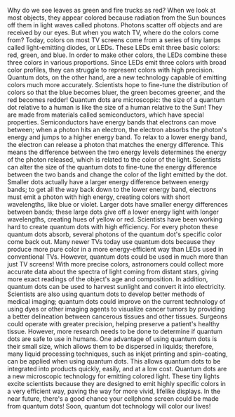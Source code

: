 Why do we see leaves as green and fire trucks as red? When we look at most objects, they appear colored because radiation from the Sun bounces off them in light waves called photons. Photons scatter off objects and are received by our eyes. But when you watch TV, where do the colors come from? Today, colors on most TV screens come from a series of tiny lamps called light-emitting diodes, or LEDs. These LEDs emit three basic colors: red, green, and blue. In order to make other colors, the LEDs combine these three colors in various proportions. Since LEDs emit three colors with broad color profiles, they can struggle to represent colors with high precision. Quantum dots, on the other hand, are a new technology capable of emitting colors much more accurately. Scientists hope to fine-tune the distribution of colors so that the blue becomes bluer, the green becomes greener, and the red becomes redder! Quantum dots are microscopic: the size of a quantum dot relative to a human is like the size of a human relative to the Sun! They are made from materials called semiconductors, which have special properties. Semiconductors have energy bands that electrons can move between; when a photon hits an electron, the electron absorbs the photon's energy and jumps to a higher energy band. To relax to a lower energy band, the electron can release a photon that matches the energy difference. This means the difference between the two energy levels determines the energy of the photon released, which is related to the color of the light. Scientists can alter the size of the quantum dots to fine-tune the energy difference between the two bands and change the color of the light emitted by the dot. Smaller dots actually have a larger energy difference between energy bands; to get all the way back down to the lower energy band, electrons must emit a photon with high energy, creating colors with short wavelengths, like blue or violet. Larger dots have smaller energy differences between bands; these large dots give off a lower energy light with longer wavelengths, creating hues of yellow or red. Scientists have been working hard to create quantum dots with high efficiency. For every photon these quantum dots absorb, several photons of the quantum dot's specific color come back out. Many newer TVs today use quantum dots because they produce more pure color in a more energy-efficient way than LEDs used in conventional TVs. However, quantum dots could be used in much more than just TV screens! With more precise colors, astronomers could collect more accurate data about the spectra of light coming from distant stars, giving more exact readings of the object's age and composition. In addition, quantum dots can be used to harvest sunlight and convert it into electricity. Scientists are also using quantum dots to develop better methods of medical imaging; quantum dots could improve on the current technology of using dyes or other imaging agents to visualize cancer tumors by providing a better delineation between cancerous tissues and other tissues. Surgeons could operate with greater precision, helping preserve a patient's healthy tissue. However, more research needs to be done to determine if quantum dots are safe to use in humans. One advantage of using quantum dots is their small size, which allows them to be dispersed in liquids; therefore, many liquid processing techniques, such as inkjet printing and spin-coating, can be applied when using quantum dots. This allows quantum dots to be integrated into products quickly, easily, and at a low cost. Quantum dots are a new microscopic technology for emitting colored light. These tiny lights excite scientists because they are designed to emit highly specific colors in a very efficient way, paving the way for more vivid, lifelike displays. In the near future, there's a good chance your cellphone screen could be made from quantum dots! Soon, quantum dot technology will color our lives!